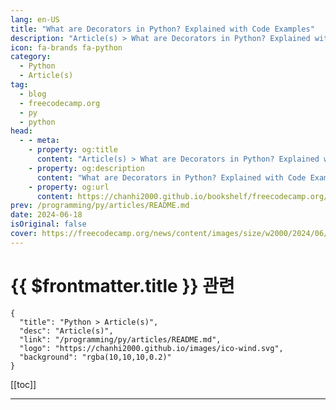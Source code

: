 ```yaml
---
lang: en-US
title: "What are Decorators in Python? Explained with Code Examples"
description: "Article(s) > What are Decorators in Python? Explained with Code Examples"
icon: fa-brands fa-python
category: 
  - Python
  - Article(s)
tag: 
  - blog
  - freecodecamp.org
  - py
  - python
head:
  - - meta:
    - property: og:title
      content: "Article(s) > What are Decorators in Python? Explained with Code Examples"
    - property: og:description
      content: "What are Decorators in Python? Explained with Code Examples"
    - property: og:url
      content: https://chanhi2000.github.io/bookshelf/freecodecamp.org/decorators-in-python-tutorial.html
prev: /programming/py/articles/README.md
date: 2024-06-18
isOriginal: false
cover: https://freecodecamp.org/news/content/images/size/w2000/2024/06/decorators-in-Python.png
---
```


# {{ $frontmatter.title }} 관련

```component VPCard
{
  "title": "Python > Article(s)",
  "desc": "Article(s)",
  "link": "/programming/py/articles/README.md",
  "logo": "https://chanhi2000.github.io/images/ico-wind.svg",
  "background": "rgba(10,10,10,0.2)"
}
```

[[toc]]

---

<SiteInfo
  name="What are Decorators in Python? Explained with Code Examples"
  desc="In this tutorial, you will learn about Python decorators: what they are, how they work, and when to use them.  But before diving into decorators, it's helpful to understand two foundational concepts in Python: first-class functions and closures. First-Class Functions in Python First-class functions mean that functions in Python..."
  url="https://freecodecamp.org/news/decorators-in-python-tutorial/"
  logo="https://cdn.freecodecamp.org/universal/favicons/favicon.ico"
  preview="https://freecodecamp.org/news/content/images/size/w2000/2024/06/decorators-in-Python.png"/>

<!-- TODO: 작성 -->

